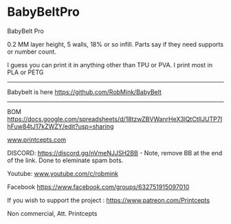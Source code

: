 # BabyBeltPro
BabyBelt Pro

0.2 MM layer height, 5 walls, 18% or so infill.  Parts say if they need supports or number count.

I guess you can print it in anything other than TPU or PVA.  I print most in PLA or PETG

*****
Babybelt is here https://github.com/RobMink/BabyBelt
*****

BOM  https://docs.google.com/spreadsheets/d/18tzwZBVWanrHeX3lQtCtIlJUTP7IhFuw84tJ17kZWZY/edit?usp=sharing

www.printcepts.com

DISCORD: https://discord.gg/nVmeNJJSH2BB - Note, remove BB at the end of the link. Done to eleminate spam bots.

Youtube: www.youtube.com/c/robmink

Facebook https://www.facebook.com/groups/632751915097010

If you wish to support the project : https://www.patreon.com/Printcepts

Non commercial, Att.
Printcepts



